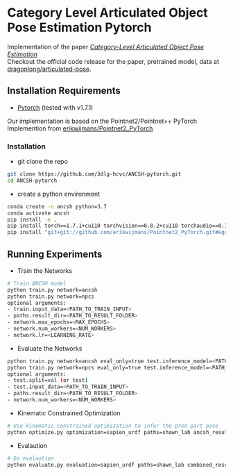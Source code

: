 # Category Level Articulated Object Pose Estimation Pytorch

Implementation of the paper *[Category-Level Articulated Object Pose Estimation](https://arxiv.org/abs/1912.11913)*  
Checkout the official code release for the paper, pretrained model, data at [dragonlong/articulated-pose](https://github.com/dragonlong/articulated-pose).

## Installation Requirements
* [Pytorch](https://pytorch.org/) (tested with v1.7.1)

Our implementation is based on the Pointnet2/Pointnet++ PyTorch Implemention from [erikwijmans/Pointnet2_PyTorch](https://github.com/erikwijmans/Pointnet2_PyTorch)

### Installation
- git clone the repo
```bash
git clone https://github.com/3dlg-hcvc/ANCSH-pytorch.git
cd ANCSH-pytorch
```
- create a python environment
```bash
conda create -n ancsh python=3.7
conda activate ancsh
pip install -e .
pip install torch==1.7.1+cu110 torchvision==0.8.2+cu110 torchaudio==0.7.2 -f https://download.pytorch.org/whl/torch_stable.html
pip install "git+git://github.com/erikwijmans/Pointnet2_PyTorch.git#egg=pointnet2_ops&subdirectory=pointnet2_ops_lib"
```

## Running Experiments
- Train the Networks
```bash
# Train ANCSH model
python train.py network=ancsh
python train.py network=npcs
optional arguments:
- train.input_data=<PATH_TO_TRAIN_INPUT>
- paths.result_dir=<PATH_TO_RESULT_FOLDER>
- network.max_epochs=<MAX_EPOCHS>
- network.num_workers=<NUM_WORKERS>
- network.lr=<LEARNING_RATE>
```
- Evaluate the Networks
```bash
python train.py network=ancsh eval_only=true test.inference_model=<PATH_TO_MODEL>
python train.py network=npcs eval_only=true test.inference_model=<PATH_TO_MODEL>
optional arguments:
- test.split=val (or test)
- test.input_data=<PATH_TO_TRAIN_INPUT>
- paths.result_dir=<PATH_TO_RESULT_FOLDER>
- network.num_workers=<NUM_WORKERS>
```
- Kinematic Constrained Optimization
```bash
# Use kinematic constrained optimization to infer the pred part pose 
python optimize.py optimization=sapien_urdf paths=shawn_lab ancsh_results_path=<PATH_TO_ANCSH_RESULTS> npcs_results_path=<PATH_TO_NPCS_RESULTS>
```
- Evalaution
```bash
# Do evalaution
python evaluate.py evaluation=sapien_urdf paths=shawn_lab combined_result_path=<PATH_TO_COMBINED_REUSLTS>
```




